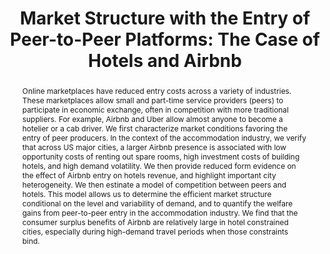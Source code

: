 ---
layout:
title: "Market Structure with the Entry of Peer-to-Peer Platforms: The Case of Hotels and Airbnb"
category: research
abstract: Online marketplaces have reduced entry costs across a variety of industries. These marketplaces allow small and part-time service providers (peers) to participate in economic exchange, often in competition with more traditional suppliers. For example, Airbnb and Uber allow almost anyone to become a hotelier or a cab driver. We first characterize market conditions favoring the entry of peer producers. In the context of the accommodation industry, we verify that across US major cities, a larger Airbnb presence is associated with low opportunity costs of renting out spare rooms, high investment costs of building hotels, and high demand volatility. We then provide reduced form evidence on the effect of Airbnb entry on hotels revenue, and highlight important city heterogeneity. We then estinate a model of competition between peers and hotels. This model allows us to determine the efficient market structure conditional on the level and variability of demand, and to quantify the welfare gains from peer-to-peer entry in the accommodation industry. We find that the consumer surplus benefits of Airbnb are relatively large in hotel constrained cities, especially during high-demand travel periods when those constraints bind. 
link:
journal: Draft Available Upon Request
coauthors: (with <a href = "https://sites.google.com/site/chiarafarronato/"> Chiara Farronato</a>)
js: "toggleMe('market'); return false;"
js_abbrev: 'market'
bibjs: "toggleMe('market'); return false;"
bib_abbrev: 'market_bib'
---